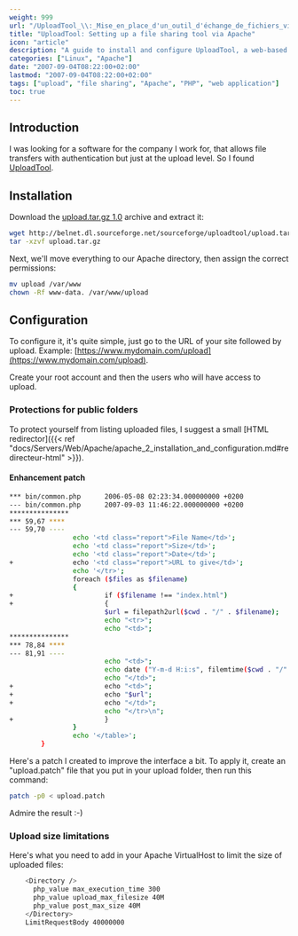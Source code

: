 ```yaml
---
weight: 999
url: "/UploadTool_\\:_Mise_en_place_d'un_outil_d'échange_de_fichiers_via_Apache/"
title: "UploadTool: Setting up a file sharing tool via Apache"
icon: "article"
description: "A guide to install and configure UploadTool, a web-based file sharing tool that uses Apache for authenticated file uploads."
categories: ["Linux", "Apache"]
date: "2007-09-04T08:22:00+02:00"
lastmod: "2007-09-04T08:22:00+02:00"
tags: ["upload", "file sharing", "Apache", "PHP", "web application"]
toc: true
---
```


## Introduction

I was looking for a software for the company I work for, that allows file transfers with authentication but just at the upload level. So I found [UploadTool](https://uploadtool.sourceforge.net/).

## Installation

Download the [upload.tar.gz 1.0](https://belnet.dl.sourceforge.net/sourceforge/uploadtool/upload.tar.gz) archive and extract it:

```bash
wget http://belnet.dl.sourceforge.net/sourceforge/uploadtool/upload.tar.gz
tar -xzvf upload.tar.gz
```

Next, we'll move everything to our Apache directory, then assign the correct permissions:

```bash
mv upload /var/www
chown -Rf www-data. /var/www/upload
```

## Configuration

To configure it, it's quite simple, just go to the URL of your site followed by upload. Example: [https://www.mydomain.com/upload](https://www.mydomain.com/upload).

Create your root account and then the users who will have access to upload.

### Protections for public folders

To protect yourself from listing uploaded files, I suggest a small [HTML redirector]({{< ref "docs/Servers/Web/Apache/apache_2_installation_and_configuration.md#redirecteur-html" >}}).

#### Enhancement patch

```bash
*** bin/common.php      2006-05-08 02:23:34.000000000 +0200
--- bin/common.php      2007-09-03 11:46:22.000000000 +0200
***************
*** 59,67 ****
--- 59,70 ----
                echo '<td class="report">File Name</td>';
                echo '<td class="report">Size</td>';
                echo '<td class="report">Date</td>';
+               echo '<td class="report">URL to give</td>';
                echo '</tr>';
                foreach ($files as $filename)
                {
+                       if ($filename !== "index.html")
+                       {
                        $url = filepath2url($cwd . "/" . $filename);
                        echo "<tr>";
                        echo "<td>";
***************
*** 78,84 ****
--- 81,91 ----
                        echo "<td>";
                        echo date ("Y-m-d H:i:s", filemtime($cwd . "/" . $filename));
                        echo "</td>";
+                       echo "<td>";
+                       echo "$url";
+                       echo "</td>";
                        echo "</tr>\n";
+                       }
                }
                echo '</table>';
        }
```

Here's a patch I created to improve the interface a bit. To apply it, create an "upload.patch" file that you put in your upload folder, then run this command:

```bash
patch -p0 < upload.patch
```

Admire the result :-)

### Upload size limitations

Here's what you need to add in your Apache VirtualHost to limit the size of uploaded files:

```bash
    <Directory />
      php_value max_execution_time 300
      php_value upload_max_filesize 40M
      php_value post_max_size 40M
    </Directory>
    LimitRequestBody 40000000
```
